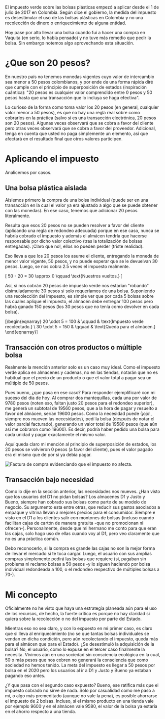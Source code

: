 <!--
.. title: ¿Desestimulan 20 pesos el uso de bolsas plásticas?
.. slug: desestimulan-20-pesos-el-uso-de-bolsas-plasticas
.. date: 2017-07-12 10:32:52 UTC-05:00
.. tags: Impuesto verde,Bolsas plásticas,Colombia,Medio ambiente,mathjax
.. category: Opinión
.. link:
.. description: Opinión personal sobre la afección del impuesto verde sobre las bolsas plásticas en Colombia
.. type: text
.. author: Edward Villegas Pulgarin
-->

El impuesto verde sobre las bolsas plásticas empezó a aplicar desde el 1 de julio de 2017 en Colombia. Según dice el gobierno, la medida del impuesto es desestimular el uso de las bolsas plásticas en Colombia y no una recolección de dinero o enriquecimiento de alguna entidad.  

Hoy pase por alto llevar una bolsa cuando fuí a hacer una compra en Vaquita (en serio, lo había pensado) y no tuve más remedio que pedir la bolsa. Sin embargo notemos algo aprovechando esta situación.  

# ¿Que son 20 pesos?

En nuestro país no tenemos monedas vigentes cuyo valor de intercambio sea menor a 50 pesos colombianos, y por ende de una forma rápida diré que cumple con el principio de superposición de estados (inspiración cuántica): "20 pesos es cualquier valor comprendido entre 0 pesos y 50 pesos hasta que una transacción que lo incluya se haga efectiva".  

Lo curioso de la forma como toma valor los 20 pesos (en general, cualquier valor menor a 50 pesos), es que no hay una regla real sobre como cobrarlos en la práctica (salvo si es una transacción electrónica, 20 pesos son 20 pesos). Algunas veces observará que se cobra a favor del cliente pero otras veces observará que se cobra a favor del proveedor. Adicional, tenga en cuenta que usted no paga simplemente un elemento, así que afectará en el resultado final que otros valores participen.  

# Aplicando el impuesto

Analicemos por casos.  

## Una bolsa plástica aislada

Aislemos primero la compra de una bolsa individual (puede ser en una transacción en la cual el valor ya era ajustado a algo que se puede obtener con las monedas). En ese caso, tenemos que adicionar 20 pesos literalmente.  

Resulta que esos 20 pesos no se pueden resolver a favor del cliente (aplicando una regla de redondeo adecuada) porque en ese caso, nunca se habría cobrado el impuesto y además el almácen tendría que hacerse responsable por dicho valor colectivo (tras la totalización de bolsas entregadas). ¡Claro que no!, ellos no pueden perder (triste realidad).  

Eso lleva a que los 20 pesos los asume el cliente, entregando la moneda de menor valor vigente, 50 pesos, y no puede esperar que se le devuelvan 30 pesos. Luego, se nos cobra 2.5 veces el impuesto realmente.  

\[
50 - 20 = 30 \approx 0 \qquad \text{Nuestros vueltos.}
\]

Así, si nos cobrán 20 pesos de impuesto verde nos estarían "robando" disimuladamente 30 pesos si solo requeríamos de una bolsa. Suponiendo una recolección del impuesto, es simple ver que por cada 5 bolsas sobre las cuales aplique el impuesto, el almacén debe entregar 100 pesos pero habrá ganado 150 pesos (los 30 pesos que no tenía como devolver en cada bolsa).  

\[\begin{eqnarray}
20 \cdot 5 = 100 & \qquad & \text{Impuesto verde recolectado.} \\
30 \cdot 5 = 150 & \qquad & \text{Queda para el almácen.}
\end{eqnarray}\]

## Transacción con otros productos o múltiple bolsa

Realmente la mención anterior solo es un caso muy ideal. Como el impuesto verde aplica en almacenes y cadenas, no en las tiendas, notarán que no es habitual que el precio de un producto o que el valor total a pagar sea un múltiplo de 50 pesos.  

Pues bueno, ¿que pasa en ese caso? Para responder ejemplificaré con mi suceso del día de hoy. Al comprar dos mantequillas, cada una por valor de 9780 pesos (noten eso, faltan justo 20 pesos para el redondeo superior), me generá un subtotal de 19560 pesos, que a la hora de pagar y resuelto a favor del almácen, serían 19600 pesos. Como la necesidad puede (¡ojo!, siempre nos mueven las necesidades), pedí la bolsa (después de notar el valor parcial facturado), generando un valor total de 19580 pesos (que aún así me cobraron como 19600). Es decir, podría haber pedido una bolsa para cada unidad y pagar exactamente el mismo valor.  

Aquí queda claro mi mención al principio de superposición de estados, los 20 pesos se volvieron 0 pesos (a favor del cliente), pues el valor pagado era el mismo que de por si ya debía pagar.

![Factura de compra evidenciando que el impuesto no afecta.](https://pbs.twimg.com/media/DEjLPdKXcAAGKJW.jpg:small)

## Transacción bajo necesidad

Como lo dije en la sección anterior, las necesidades nos mueves. ¿Han visto que los usuarios del D1 no pidan bolsas? Los almacenes D1 y Justo y Bueno, siempre han cobrado sus bolsas como parte de su modelo de negocio. Su argumento esta entre otras, que reducir sus gastos asociados a empaque y vitrina llevan a mejores precios para el consumidor. Siempre e visto en el D1 a los clientes salir con montones de bolsas (incluso cuando facilitan cajas de cartón de manera gratuita -que no promocionan ni ofrecen-). Personalmente, desde que mi hermano me conto para que eran las cajas, solo hago uso de ellas cuando voy al D1, pero veo claramente que no es una práctica común.  

Debo reconocerlo, si la compra es grande las cajas no son la mejor forma de llevar el mercado si te toca cargar. Luego, el usuario con sus amplias compras simplemente pedirá las bolsas que requiere (si, pagaban sin problema ni reclamo bolsas a 50 pesos -y lo siguen haciendo por bolsa individual redondeada a 100, o el redondeo respectivo de múltiples bolsas a 70-).  

# Mi concepto

Oficialmente no he visto que haya una estrategía planeada aún para el uso de los recursos, de hecho, la fuerte crítica es porque no hay claridad si quiera sobre la recolección o no del impuesto por parte del Estado.  

Mientras eso no sea claro, y con lo expuesto en mi primer caso, es claro que si lleva al enriquecimiento (no se que tantas bolsas individuales se vendan en dicha condición, pero aún recolectando el impuesto, queda más para el almácen que para el Estado). ¿Se desestimuló la adquisición de la bolsa? No, el usuario, como lo expuse en el tercer caso finalmente la necesita. Vivimos aún en una sociedad sin consciencia ecológica en la cual, 50 o más pesos que nos cobren no generará la consciencia que como sociedad no hemos tenido. La meta del impuesto es llegar a 50 pesos por bolsa en el 2020 pero los usuarios al ir a D1 y Justo y Bueno ya estaban pagando eso antes.  

¿Y que pasa con el segundo caso expuesto? Bueno, ese ratifica más que el impuesto cobrado no sirve de nada. Solo por casualidad como me paso a mi, o algo más premeditado (aunque no vale la pena), es posible ahorrarse el impuesto de 2 bolsas. Incluso, si el mismo producto en una tienda vale por ejemplo 9600 y en el almácen vale 9580, el valor de la bolsa ya estaría en el ahorro respecto a una tienda.  
